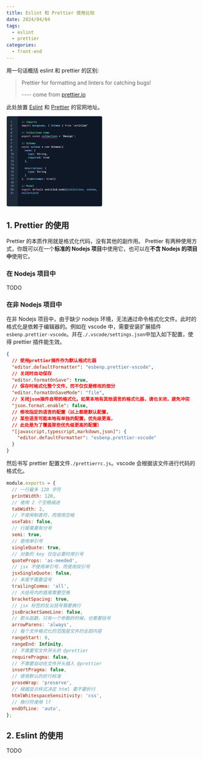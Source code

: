 ```yaml
---
title: Eslint 和 Prettier 使用比较
date: 2024/04/04
tags:
  - eslint
  - prettier
categories:
  - front-end
---
```


用一句话概括 eslint 和 prettier 的区别:

> Prettier for formatting and linters for catching bugs!
>
> ---- come from [prettier.io](https://prettier.io/docs/en/comparison)

此处放置 [Eslint](https://eslint.org/) 和 [Prettier](https://prettier.io/) 的官网地址。

<img src="./assets/eslint-features-img-900w.webp" width="50%" alt="Eslint的特性"/>

## 1. Prettier 的使用

Prettier 的本质作用就是格式化代码，没有其他的副作用。
Prettier 有两种使用方式，你既可以在一个**标准的 Nodejs 项目**中使用它，也可以在**不含 Nodejs 的项目中**使用它。

### 在 Nodejs 项目中

TODO

### 在非 Nodejs 项目中

在非 Nodejs 项目中，由于缺少 nodejs 环境，无法通过命令格式化文件。此时的格式化是依赖于编辑器的。例如在 vscode 中，需要安装扩展插件`esbenp.prettier-vscode`。并在`./.vscode/settings.json`中加入如下配置，使得 prettier 插件能生效。

```json
{
  // 使用prettier插件作为默认格式化器
  "editor.defaultFormatter": "esbenp.prettier-vscode",
  // 关闭时自动保存
  "editor.formatOnSave": true,
  // 保存时格式化整个文件，而不仅仅是修改的部分
  "editor.formatOnSaveMode": "file",
  // 关闭json插件自带的格式化，如果本地有其他语言的格式化器，请也关闭，避免冲突
  "json.format.enable": false,
  // 修改指定的语言的配置（以上都是默认配置，
  // 某些语言可能本地有单独的配置，优先级更高，
  // 此处是为了覆盖那些优先级更高的配置）
  "[javascript,typescript,markdown,json]": {
    "editor.defaultFormatter": "esbenp.prettier-vscode"
  }
}
```

然后书写 prettier 配置文件`./prettierrc.js`。vscode 会根据该文件进行代码的格式化。

```js
module.exports = {
  // 一行最多 120 字符
  printWidth: 120,
  // 使用 2 个空格缩进
  tabWidth: 2,
  // 不使用制表符，而使用空格
  useTabs: false,
  // 行尾需要有分号
  semi: true,
  // 使用单引号
  singleQuote: true,
  // 对象的 key 仅在必要时用引号
  quoteProps: 'as-needed',
  // jsx 不使用单引号，而使用双引号
  jsxSingleQuote: false,
  // 末尾不需要逗号
  trailingComma: 'all',
  // 大括号内的首尾需要空格
  bracketSpacing: true,
  // jsx 标签的反尖括号需要换行
  jsxBracketSameLine: false,
  // 箭头函数，只有一个参数的时候，也需要括号
  arrowParens: 'always',
  // 每个文件格式化的范围是文件的全部内容
  rangeStart: 0,
  rangeEnd: Infinity,
  // 不需要写文件开头的 @prettier
  requirePragma: false,
  // 不需要自动在文件开头插入 @prettier
  insertPragma: false,
  // 使用默认的折行标准
  proseWrap: 'preserve',
  // 根据显示样式决定 html 要不要折行
  htmlWhitespaceSensitivity: 'css',
  // 换行符使用 lf
  endOfLine: 'auto',
};
```

## 2. Eslint 的使用

TODO
